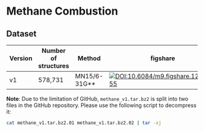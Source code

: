 # Methane Combustion

## Dataset

| Version | Number of structures | Method | figshare | Google Drive | Citation |
| ---- | ---- | ---- | ---- | ---- | ---- |
| v1 | 578,731 | MN15/6-31G\*\* | [![DOI:10.6084/m9.figshare.12973055](https://zenodo.org/badge/DOI/10.6084/m9.figshare.12973055.svg)](https://doi.org/10.6084/m9.figshare.12973055) | [Download](https://drive.google.com/file/d/1QpSjY7rxlUMG2yRci3HNRXoqhxSRfMJh/view?usp=sharing) | [![arxiv:1910.12690](http://img.shields.io/badge/arXiv-1911.12252-B31B1B.svg?maxAge=86400)](https://arxiv.org/abs/1911.12252) |

**Note**: Due to the limitation of GitHub, `methane_v1.tar.bz2` is split into two files in the GitHub repository. Please use the following script to decompress it:

```sh
cat methane_v1.tar.bz2.01 methane_v1.tar.bz2.02 | tar -xj
```
